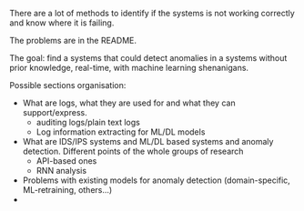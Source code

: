 There are a lot of methods to identify if the systems is not working correctly and know where it is failing.

The problems are in the README.

The goal: find a systems that could detect anomalies in a systems without prior knowledge, real-time, with machine learning shenanigans.

Possible sections organisation:

- What are logs, what they are used for and what they can support/express.
	- auditing logs/plain text logs
	- Log information extracting for ML/DL models
- What are IDS/IPS systems and ML/DL based systems and anomaly detection. Different points of the whole groups of research
	- API-based ones
	- RNN analysis
- Problems with existing models for anomaly detection (domain-specific, ML-retraining, others...)
- 